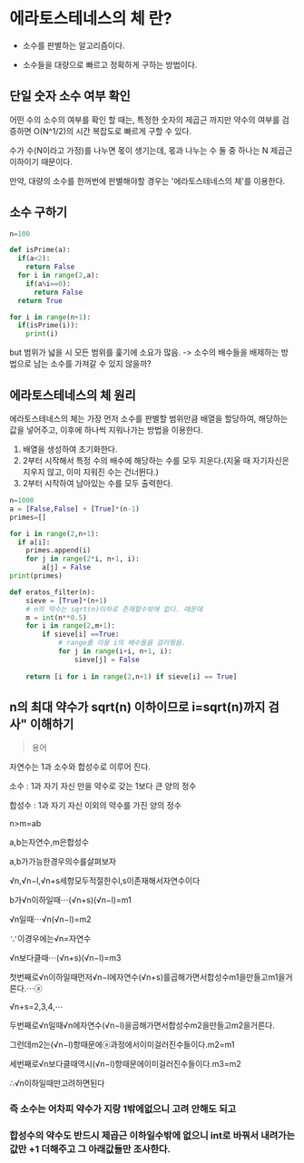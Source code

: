 # 에라토스테네스의 체 란?

* 소수를 판별하는 알고리즘이다.

* 소수들을 대량으로 빠르고 정확하게 구하는 방법이다.

## 단일 숫자 소수 여부 확인

어떤 수의 소수의 여부를 확인 할 때는, 특정한 숫자의 제곱근 까지만 약수의 여부를 검증하면 O(N^1/2)의 시간 복잡도로 빠르게 구할 수 있다.

수가 수(N이라고 가정)를 나누면 몫이 생기는데, 몫과 나누는 수 둘 중 하나는 N 제곱근 이하이기 때문이다.

만약, 대량의 소수를 한꺼번에 판별해야할 경우는 '에라토스테네스의 체'를 이용한다.
## 소수 구하기

```python
n=100

def isPrime(a):
  if(a<2):
    return False
  for i in range(2,a):
    if(a%i==0):
      return False
  return True

for i in range(n+1):
  if(isPrime(i)):
    print(i)
```

but 범위가 넓을 시 모든 범위를 훑기에 소요가 많음. -> 소수의 배수들을 배제하는 방법으로 남는 소수를 가져갈 수 있지 않을까?

## 에라토스테네스의 체 원리

에라토스테네스의 체는 가장 먼저 소수를 판별할 범위만큼 배열을 할당하여, 해당하는 값을 넣어주고, 이후에 하나씩 지워나가는 방법을 이용한다.

1. 배열을 생성하여 초기화한다.
2. 2부터 시작해서 특정 수의 배수에 해당하는 수를 모두 지운다.(지울 때 자기자신은 지우지 않고, 이미 지워진 수는 건너뛴다.)
3. 2부터 시작하여 남아있는 수를 모두 출력한다.

```python
n=1000
a = [False,False] + [True]*(n-1)
primes=[]

for i in range(2,n+1):
  if a[i]:
    primes.append(i)
    for j in range(2*i, n+1, i):
        a[j] = False
print(primes)
```

```python
def eratos_filter(n):
	sieve = [True]*(n+1)
    # n의 약수는 sqrt(n)이하로 존재할수밖에 없다. 때문에 
    m = int(n**0.5)
    for i in range(2,m+1):
        if sieve[i] ==True:
            # range를 이용 i의 배수들을 걸러줫음.
            for j in range(i+i, n+1, i):
                sieve[j] = False
                
    return [i for i in range(2,n+1) if sieve[i] == True]
```



## n의 최대 약수가 sqrt(n) 이하이므로 i=sqrt(n)까지 검사" 이해하기

> 용어

자연수는 1과 소수와 합성수로 이루어 진다.

소수 : 1과 자기 자신 만을 약수로 갖는 1보다 큰 양의 정수

합성수 : 1과 자기 자신 이외의 약수를 가진 양의 정수 

> 

n>m=ab

a,b는자연수,m은합성수

a,b가가능한경우의수를살펴보자

√n,√n−l,√n+s세항모두적절한수l,s이존재해서자연수이다

b가√n이하일때⋯(√n+s)(√n−l)=m1

√n일때⋯√n(√n−l)=m2

∵이경우에는√n=자연수

√n보다클때⋯(√n+s)(√n−l)=m3



첫번째로√n이하일때먼저√n−l에자연수(√n+s)를곱해가면서합성수m1을만들고m1을거른다.⋯ⓐ

√n+s=2,3,4,⋯

두번째로√n일때√n에자연수(√n−l)을곱해가면서합성수m2을만들고m2을거른다.

그런데m2는(√n−l)항때문에ⓐ과정에서이미걸러진수들이다.m2=m1

세번째로√n보다클때역시(√n−l)항때문에이미걸러진수들이다.m3=m2

∴√n이하일때만고려하면된다



### 즉 소수는 어차피 약수가 지랑 1밖에없으니 고려 안해도 되고

### 합성수의 약수도 반드시 제곱근 이하일수밖에 없으니 int로 바꿔서 내려가는 값만 +1 더해주고 그 아래값들만 조사한다.
